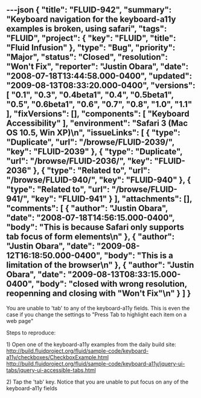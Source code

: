 ---json
{
  "title": "FLUID-942",
  "summary": "Keyboard navigation for the keyboard-a11y examples is broken, using safari",
  "tags": "FLUID",
  "project": {
    "key": "FLUID",
    "title": "Fluid Infusion"
  },
  "type": "Bug",
  "priority": "Major",
  "status": "Closed",
  "resolution": "Won't Fix",
  "reporter": "Justin Obara",
  "date": "2008-07-18T13:44:58.000-0400",
  "updated": "2009-08-13T08:33:20.000-0400",
  "versions": [
    "0.1",
    "0.3",
    "0.4beta1",
    "0.4",
    "0.5beta1",
    "0.5",
    "0.6beta1",
    "0.6",
    "0.7",
    "0.8",
    "1.0",
    "1.1"
  ],
  "fixVersions": [],
  "components": [
    "Keyboard Accessibility"
  ],
  "environment": "Safari 3 (Mac OS 10.5, Win XP)\n",
  "issueLinks": [
    {
      "type": "Duplicate",
      "url": "/browse/FLUID-2039/",
      "key": "FLUID-2039"
    },
    {
      "type": "Duplicate",
      "url": "/browse/FLUID-2036/",
      "key": "FLUID-2036"
    },
    {
      "type": "Related to",
      "url": "/browse/FLUID-940/",
      "key": "FLUID-940"
    },
    {
      "type": "Related to",
      "url": "/browse/FLUID-941/",
      "key": "FLUID-941"
    }
  ],
  "attachments": [],
  "comments": [
    {
      "author": "Justin Obara",
      "date": "2008-07-18T14:56:15.000-0400",
      "body": "This is because Safari only supports tab focus of form elements\n"
    },
    {
      "author": "Justin Obara",
      "date": "2009-08-12T16:18:50.000-0400",
      "body": "This is a limitation of the browser\n"
    },
    {
      "author": "Justin Obara",
      "date": "2009-08-13T08:33:15.000-0400",
      "body": "closed with wrong resolution, reopenning and closing with \"Won't Fix\"\n"
    }
  ]
}
---
You are unable to 'tab' to any of the keyboard-a11y fields. This is even the case if you change the settings to "Press Tab to highlight each item on a web page"&#x20;

Steps to reproduce:

1\) Open one of the keyboard-a11y examples from the daily build site:\
<http://build.fluidproject.org/fluid/sample-code/keyboard-a11y/checkboxes/CheckboxExample.html>\
<http://build.fluidproject.org/fluid/sample-code/keyboard-a11y/jquery-ui-tabs/jquery-ui-accessible-tabs.html>

2\) Tap the 'tab' key. Notice that you are unable to put focus on any of the keyboard-a11y fields

        